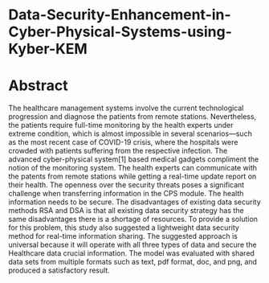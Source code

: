 # Data-Security-Enhancement-in-Cyber-Physical-Systems-using-Kyber-KEM
# Abstract 
The healthcare management systems involve the current technological progression and diagnose the patients from remote stations. Nevertheless, the patients require full-time monitoring by the health experts under extreme condition, which is almost impossible in several scenarios—such as the most recent case of COVID-19 crisis, where the hospitals were crowded with patients suffering from the respective infection. The advanced cyber-physical system[1] based medical gadgets compliment the notion of the monitoring system. The health experts can communicate with the patents from remote stations while getting a real-time update report on their health. The openness over the security threats poses a significant challenge when transferring information in the CPS module. The health information needs to be secure. The disadvantages of existing data security methods RSA and DSA is that all existing data security strategy has the same disadvantages there is a shortage of resources. To provide a solution for this problem, this study also suggested a lightweight data security method for real-time information sharing. The suggested approach is universal because it will operate with all three types of data and secure the Healthcare data crucial information. The model was evaluated with shared data sets from multiple formats such as text, pdf format, doc, and png, and produced a satisfactory result.
